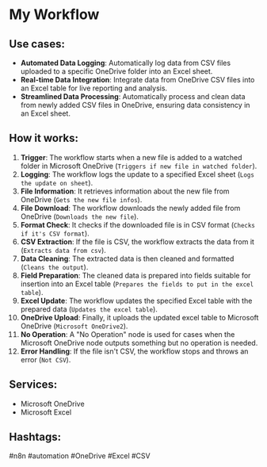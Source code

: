 # My Workflow

## Use cases:

- **Automated Data Logging**: Automatically log data from CSV files uploaded to a specific OneDrive folder into an Excel sheet.
- **Real-time Data Integration**: Integrate data from OneDrive CSV files into an Excel table for live reporting and analysis.
- **Streamlined Data Processing**: Automatically process and clean data from newly added CSV files in OneDrive, ensuring data consistency in an Excel sheet.

## How it works:

1.  **Trigger**: The workflow starts when a new file is added to a watched folder in Microsoft OneDrive (`Triggers if new file in watched folder`).
2.  **Logging**: The workflow logs the update to a specified Excel sheet (`Logs the update on sheet`).
3.  **File Information**: It retrieves information about the new file from OneDrive (`Gets the new file infos`).
4.  **File Download**: The workflow downloads the newly added file from OneDrive (`Downloads the new file`).
5.  **Format Check**: It checks if the downloaded file is in CSV format (`Checks if it's CSV format`).
6.  **CSV Extraction**: If the file is CSV, the workflow extracts the data from it (`Extracts data from csv`).
7.  **Data Cleaning**: The extracted data is then cleaned and formatted (`Cleans the output`).
8.  **Field Preparation**: The cleaned data is prepared into fields suitable for insertion into an Excel table (`Prepares the fields to put in the excel table`).
9.  **Excel Update**: The workflow updates the specified Excel table with the prepared data (`Updates the excel table`).
10. **OneDrive Upload**: Finally, it uploads the updated excel table to Microsoft OneDrive (`Microsoft OneDrive2`).
11. **No Operation**: A "No Operation" node is used for cases when the Microsoft OneDrive node outputs something but no operation is needed.
12. **Error Handling**: If the file isn't CSV, the workflow stops and throws an error (`Not CSV`).

## Services:

-   Microsoft OneDrive
-   Microsoft Excel

## Hashtags:

#n8n #automation #OneDrive #Excel #CSV
